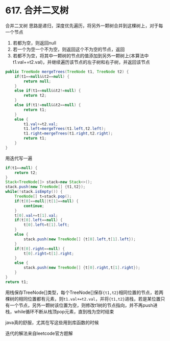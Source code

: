 # 617. 合并二叉树

合并二叉树
思路是递归，深度优先遍历，将另外一颗树合并到这棵树上，对于每一个节点
1. 若都为空，则返回null
2. 若一个为空一个不为空，则返回这个不为空的节点，返回
3. 若都不为空，将其中一颗树的节点的值添加到另外一颗树上(本算法中t1.val+=t2.val)，并继续遍历该节点的左子树和右子树，并返回该节点

```java
public TreeNode mergeTrees(TreeNode t1, TreeNode t2) {
    if(t1==null&&t2==null) {
        return null;
    }
    else if(t1==null&&t2!=null) {
        return t2;
    }
    else if(t1!=null&&t2==null) {
        return t1;
    }
    else {
        t1.val+=t2.val;
        t1.left=mergeTrees(t1.left,t2.left);
        t1.right=mergeTrees(t1.right,t2.right);
        return t1;
    }
}
```
用迭代写一遍
```java
if(t1==null) {
    return t2;
}
Stack<TreeNode[]> stack=new Stack<>();
stack.push(new TreeNode[] {t1,t2});
while(!stack.isEmpty()) {
    TreeNode[] t=stack.pop();
    if(t[0]==null||t[1]==null) {
        continue;
    }
    t[0].val+=t[1].val;
    if(t[0].left==null) {
        t[0].left=t[1].left;
    }
    else {
        stack.push(new TreeNode[] {t[0].left,t[1].left});
    }
    if(t[0].right==null) {
        t[0].right=t[1].right;
    }
    else {
        stack.push(new TreeNode[] {t[0].right,t[1].right});
    }	
}
return t1;
```
用栈保存TreeNode[\]类型，每个TreeNode\[]保存`{t1,t2}`相同位置的节点，若两棵树的相同位置都有元素，则`t1.val+=t2.val`，并将`{t1,t2}`进栈，若是某位置只有一个节点，另外一颗树该位置为空，则修改t1树的节点指向，并不再push进栈，while循环不断从栈顶pop元素，直到栈为空时结束

java真的舒服，尤其在写这些用到库函数的时候

迭代的解法来自leetcode官方题解

